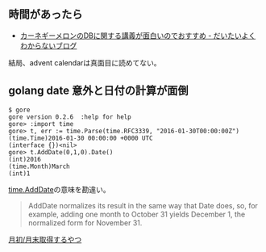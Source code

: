 ## 時間があったら

- [カーネギーメロンのDBに関する講義が面白いのでおすすめ - だいたいよくわからないブログ](http://matsu-chara.hatenablog.com/entry/2016/12/10/110000)

結局、advent calendarは真面目に読めてない。


## golang date 意外と日付の計算が面倒

```
$ gore
gore version 0.2.6  :help for help
gore> :import time
gore> t, err := time.Parse(time.RFC3339, "2016-01-30T00:00:00Z")
(time.Time)2016-01-30 00:00:00 +0000 UTC
(interface {})<nil>
gore> t.AddDate(0,1,0).Date()
(int)2016
(time.Month)March
(int)1
```

[time.AddDate](https://golang.org/pkg/time/#Time.AddDate)の意味を勘違い。
>  AddDate normalizes its result in the same way that Date does, so, for example, adding one month to October 31 yields December 1, the normalized form for November 31.

[月初/月末取得するやつ](./example_date/calendar)
